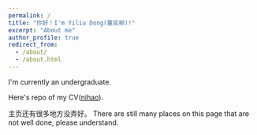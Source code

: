 ```yaml
---
permalink: /
title: "你好！I'm Yiliu Dong(董奕柳)!"
excerpt: "About me"
author_profile: true
redirect_from: 
  - /about/
  - /about.html
---
```


I'm currently an undergraduate.

Here's repo of my CV([nihao](https://github.com/qianlihuang/dongyiliu)). 

主页还有很多地方没弄好。
There are still many places on this page that are not well done, please understand.

